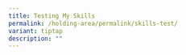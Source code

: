 ```yaml
---
title: Testing My Skills
permalink: /holding-area/permalink/skills-test/
variant: tiptap
description: ""
---
```

